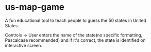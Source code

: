 # us-map-game
A fun educational tool to teach people to guess the 50 states in United States. 

Controls 
-> User enters the name of the state(no specific formatting, Pascalcase recommended) and if it's correct, the state is identified on interactive screen. 
